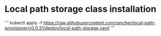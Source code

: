 # Local path storage class installation

'''
kubectl apply -f https://raw.githubusercontent.com/rancher/local-path-provisioner/v0.0.31/deploy/local-path-storage.yaml
'''